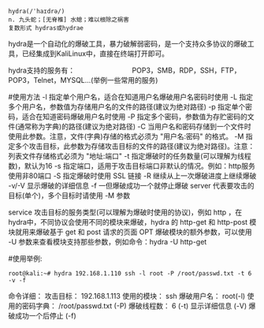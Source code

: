```
hydra(/ˈhaɪdrə/)   
n. 九头蛇；[无脊椎] 水螅；难以根除之祸害    
复数形式 hydras或hydrae
```


hydra是一个自动化的爆破工具，暴力破解弱密码，是一个支持众多协议的爆破工具，已经集成到KaliLinux中，直接在终端打开即可。

hydra支持的服务有：
　　　　　　　　POP3，SMB，RDP，SSH，FTP，POP3，Telnet，MYSQL...(举例一些常用的服务)

#使用方法
-l	指定单个用户名，适合在知道用户名爆破用户名密码时使用
-L	指定多个用户名，参数值为存储用户名的文件的路径(建议为绝对路径)
-p	指定单个密码，适合在知道密码爆破用户名时使用
-P	指定多个密码，参数值为存贮密码的文件(通常称为字典)的路径(建议为绝对路径)
-C	当用户名和密码存储到一个文件时使用此参数。注意，文件(字典)存储的格式必须为 "用户名:密码" 的格式。
-M	指定多个攻击目标，此参数为存储攻击目标的文件的路径(建议为绝对路径)。注意：列表文件存储格式必须为 "地址:端口"
-t	指定爆破时的任务数量(可以理解为线程数)，默认为16
-s	指定端口，适用于攻击目标端口非默认的情况。例如：http服务使用非80端口
-S	指定爆破时使用 SSL 链接
-R	继续从上一次爆破进度上继续爆破
-v/-V	显示爆破的详细信息
-f	一但爆破成功一个就停止爆破
server	代表要攻击的目标(单个)，多个目标时请使用 -M 参数
 
service	攻击目标的服务类型(可以理解为爆破时使用的协议)，例如 http ，在hydra中，不同协议会使用不同的模块来爆破，hydra 的 http-get 和 http-post 模块就用来爆破基于 get 和 post 请求的页面
OPT	爆破模块的额外参数，可以使用 -U 参数来查看模块支持那些参数，例如命令：hydra -U http-get


#使用举例:
```shell script
root@kali:~# hydra 192.168.1.110 ssh -l root -P /root/passwd.txt -t 6 -v -f
```
命令详细：
攻击目标：       192.168.1.113
使用的模块：      ssh
爆破用户名：      root(-l)
使用的密码字典：   /root/passwd.txt (-P)
爆破线程数：      6 (-t)
显示详细信息      (-V)
爆破成功一个后停止 (-f)
